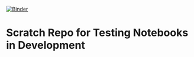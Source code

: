 [![Binder](https://mybinder.org/badge_logo.svg)](https://mybinder.org/v2/gh/fastice/notebookdev/HEAD)
# Scratch Repo for Testing Notebooks in Development

